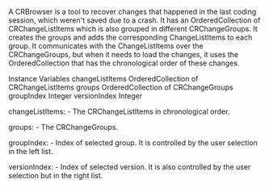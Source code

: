 A CRBrowser is a tool to recover changes that happened in the last coding session, which weren't saved due to a crash. 
It has an OrderedCollection of CRChangeListItems which is also grouped in different CRChangeGroups. It creates the groups and adds the corresponding ChangeListItems to each group. It communicates with the ChangeListItems over the CRChangeGroups, but when it needs to load the changes, it uses the OrderedCollection that has the chronological order of these changes.


Instance Variables
	changeListItems					OrderedCollection of CRChangeListItems
	groups								OrderedCollection of CRChangeGroups
	groupIndex							Integer
	versionIndex						Integer
						
changeListItems:
	- The CRChangeListItems in chronological order.

groups:
	- The CRChangeGroups.
	
groupIndex:
	- Index of selected group. It is controlled by the user selection in the left list.
	
versionIndex:
	- Index of selected version. It is also controlled by the user selection but in the right list.